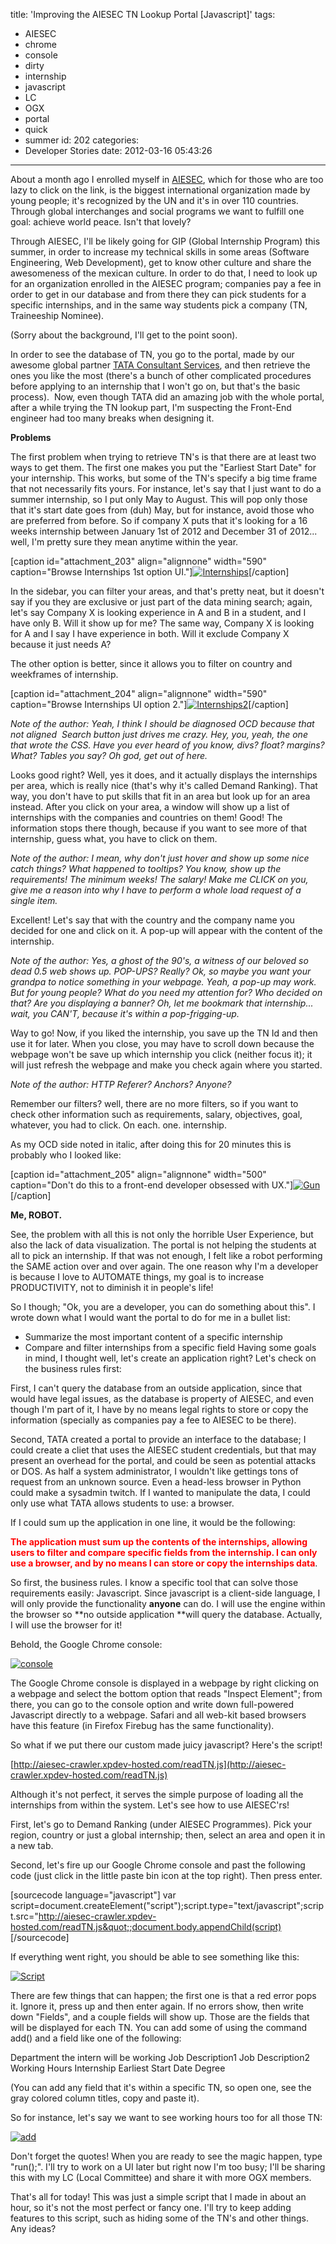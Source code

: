 title: 'Improving the AIESEC TN Lookup Portal [Javascript]'
tags:
  - AIESEC
  - chrome
  - console
  - dirty
  - internship
  - javascript
  - LC
  - OGX
  - portal
  - quick
  - summer
id: 202
categories:
  - Developer Stories
date: 2012-03-16 05:43:26
---

About a month ago I enrolled myself in [AIESEC](http://www.aiesec.org/ "AIESEC"), which for those who are too lazy to click on the link, is the biggest international organization made by young people; it's recognized by the UN and it's in over 110 countries. Through global interchanges and social programs we want to fulfill one goal: achieve world peace. Isn't that lovely?

Through AIESEC, I'll be likely going for GIP (Global Internship Program) this summer, in order to increase my technical skills in some areas (Software Engineering, Web Development), get to know other culture and share the awesomeness of the mexican culture. In order to do that, I need to look up for an organization enrolled in the AIESEC program; companies pay a fee in order to get in our database and from there they can pick students for a specific internships, and in the same way students pick a company (TN, Traineeship Nominee).

(Sorry about the background, I'll get to the point soon).

In order to see the database of TN, you go to the portal, made by our awesome global partner [TATA Consultant Services](http://www.tcs.com/homepage/Pages/default.aspx "TATA"), and then retrieve the ones you like the most (there's a bunch of other complicated procedures before applying to an internship that I won't go on, but that's the basic process).  Now, even though TATA did an amazing job with the whole portal, after a while trying the TN lookup part, I'm suspecting the Front-End engineer had too many breaks when designing it.

**Problems**

The first problem when trying to retrieve TN's is that there are at least two ways to get them. The first one makes you put the "Earliest Start Date" for your internship. This works, but some of the TN's specify a big time frame that not necessarily fits yours. For instance, let's say that I just want to do a summer internship, so I put only May to August. This will pop only those that it's start date goes from (duh) May, but for instance, avoid those who are preferred from before. So if company X puts that it's looking for a 16 weeks internship between January 1st of 2012 and December 31 of 2012... well, I'm pretty sure they mean anytime within the year.

[caption id="attachment_203" align="alignnone" width="590" caption="Browse Internships 1st option UI."][![](http://jjperezaguinaga.files.wordpress.com/2012/03/internships.png "Internships")](http://jjperezaguinaga.files.wordpress.com/2012/03/internships.png)[/caption]

In the sidebar, you can filter your areas, and that's pretty neat, but it doesn't say if you they are exclusive or just part of the data mining search; again, let's say Company X is looking experience in A and B in a student, and I have only B. Will it show up for me? The same way, Company X is looking for A and I say I have experience in both. Will it exclude Company X because it just needs A?

The other option is better, since it allows you to filter on country and weekframes of internship.

[caption id="attachment_204" align="alignnone" width="590" caption="Browse Internships UI option 2."][![](http://jjperezaguinaga.files.wordpress.com/2012/03/internships2.png "Internships2")](http://jjperezaguinaga.files.wordpress.com/2012/03/internships2.png)[/caption]

_Note of the author: Yeah, I think I should be diagnosed OCD because that not aligned  Search button just drives me crazy. Hey, you, yeah, the one that wrote the CSS. Have you ever heard of you know, divs? float? margins? What? Tables you say? Oh god, get out of here._

Looks good right? Well, yes it does, and it actually displays the internships per area, which is really nice (that's why it's called Demand Ranking). That way, you don't have to put skills that fit in an area but look up for an area instead. After you click on your area, a window will show up a list of internships with the companies and countries on them! Good! The information stops there though, because if you want to see more of that internship, guess what, you have to click on them.

_Note of the author: I mean, why don't just hover and show up some nice catch things? What happened to tooltips? You know, show up the requirements! The minimum weeks! The salary! Make me CLICK on you, give me a reason into why I have to perform a whole load request of a single item._

Excellent! Let's say that with the country and the company name you decided for one and click on it. A pop-up will appear with the content of the internship.

_Note of the author: Yes, a ghost of the 90's, a witness of our beloved so dead 0.5 web shows up. POP-UPS? Really? Ok, so maybe you want your grandpa to notice something in your webpage. Yeah, a pop-up may work. But for young people? What do you need my attention for? Who decided on that? Are you displaying a banner? Oh, let me bookmark that internship... wait, you CAN'T, because it's within a pop-frigging-up._

Way to go! Now, if you liked the internship, you save up the TN Id and then use it for later. When you close, you may have to scroll down because the webpage won't be save up which internship you click (neither focus it); it will just refresh the webpage and make you check again where you started.

_Note of the author: HTTP Referer? Anchors? Anyone?_

Remember our filters? well, there are no more filters, so if you want to check other information such as requirements, salary, objectives, goal, whatever, you had to click. On each. one. internship.

As my OCD side noted in italic, after doing this for 20 minutes this is probably who I looked like:

[caption id="attachment_205" align="alignnone" width="500" caption="Don't do this to a front-end developer obsessed with UX."][![](http://jjperezaguinaga.files.wordpress.com/2012/03/gun.jpg "Gun")](http://jjperezaguinaga.files.wordpress.com/2012/03/gun.jpg)[/caption]

**Me, ROBOT.**

See, the problem with all this is not only the horrible User Experience, but also the lack of data visualization. The portal is not helping the students at all to pick an internship. If that was not enough, I felt like a robot performing the SAME action over and over again. The one reason why I'm a developer is because I love to AUTOMATE things, my goal is to increase PRODUCTIVITY, not to diminish it in people's life!

So I though; "Ok, you are a developer, you can do something about this". I wrote down what I would want the portal to do for me in a bullet list:

*   Summarize the most important content of a specific internship
*   Compare and filter internships from a specific field
Having some goals in mind, I thought well, let's create an application right? Let's check on the business rules first:

First, I can't query the database from an outside application, since that would have legal issues, as the database is property of AIESEC, and even though I'm part of it, I have by no means legal rights to store or copy the information (specially as companies pay a fee to AIESEC to be there).

Second, TATA created a portal to provide an interface to the database; I could create a cliet that uses the AIESEC student credentials, but that may present an overhead for the portal, and could be seen as potential attacks or DOS. As half a system administrator, I wouldn't like gettings tons of request from an unknown source. Even a head-less browser in Python could make a sysadmin twitch. If I wanted to manipulate the data, I could only use what TATA allows students to use: a browser.

If I could sum up the application in one line, it would be the following:

<span style="color:#ff0000;">**The application must sum up the contents of the internships, allowing users to filter and compare specific fields from the internship. I can only use a browser, and by no means I can store or copy the internships data**</span>.

So first, the business rules. I know a specific tool that can solve those requirements easily: Javascript. Since javascript is a client-side language, I will only provide the functionality **anyone** can do. I will use the engine within the browser so **no outside application **will query the database. Actually, I will use the browser for it!

Behold, the Google Chrome console:

[![](http://jjperezaguinaga.files.wordpress.com/2012/03/console.png "console")](http://jjperezaguinaga.files.wordpress.com/2012/03/console.png)

The Google Chrome console is displayed in a webpage by right clicking on a webpage and select the bottom option that reads "Inspect Element"; from there, you can go to the console option and write down full-powered Javascript directly to a webpage. Safari and all web-kit based browsers have this feature (in Firefox Firebug has the same functionality).

So what if we put there our custom made juicy javascript? Here's the script!

[http://aiesec-crawler.xpdev-hosted.com/readTN.js](http://aiesec-crawler.xpdev-hosted.com/readTN.js)

Although it's not perfect, it serves the simple purpose of loading all the internships from within the system. Let's see how to use AIESEC'rs!

First, let's go to Demand Ranking (under AIESEC Programmes). Pick your region, country or just a global internship; then, select an area and open it in a new tab.

Second, let's fire up our Google Chrome console and past the following code (just click in the little paste bin icon at the top right). Then press enter.

[sourcecode language="javascript"]
var script=document.createElement(&quot;script&quot;);script.type=&quot;text/javascript&quot;;script.src=&quot;http://aiesec-crawler.xpdev-hosted.com/readTN.js&quot;;document.body.appendChild(script)
[/sourcecode]

If everything went right, you should be able to see something like this:

[![](http://jjperezaguinaga.files.wordpress.com/2012/03/script.png "Script")](http://jjperezaguinaga.files.wordpress.com/2012/03/script.png)

There are few things that can happen; the first one is that a red error pops it. Ignore it, press up and then enter again. If no errors show, then write down "Fields", and a couple fields will show up. Those are the fields that will be displayed for each TN. You can add some of using the command add() and a field like one of the following:

Department the intern will be working
Job Description1
Job Description2
Working Hours
Internship Earliest Start Date
Degree

(You can add any field that it's within a specific TN, so open one, see the gray colored column titles, copy and paste it).

So for instance, let's say we want to see working hours too for all those TN:

[![](http://jjperezaguinaga.files.wordpress.com/2012/03/add.png "add")](http://jjperezaguinaga.files.wordpress.com/2012/03/add.png)

Don't forget the quotes! When you are ready to see the magic happen, type "run();". I'll try to work on a UI later but right now I'm too busy; I'll be sharing this with my LC (Local Committee) and share it with more OGX members.

That's all for today! This was just a simple script that I made in about an hour, so it's not the most perfect or fancy one. I'll try to keep adding features to this script, such as hiding some of the TN's and other things. Any ideas?

&nbsp;